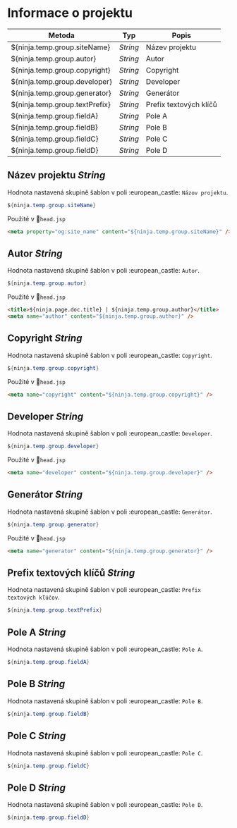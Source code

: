 # Informace o projektu

| Metoda | Typ | Popis |
 | ------------------------------ | -------- | ----------------------- |
 | ${ninja.temp.group.siteName}   | *String* | Název projektu |
 | ${ninja.temp.group.autor}      | *String* | Autor |
 | ${ninja.temp.group.copyright}  | *String* | Copyright |
 | ${ninja.temp.group.developer}  | *String* | Developer |
 | ${ninja.temp.group.generator}  | *String* | Generátor |
 | ${ninja.temp.group.textPrefix} | *String* | Prefix textových klíčů |
 | ${ninja.temp.group.fieldA}     | *String* | Pole A |
 | ${ninja.temp.group.fieldB}     | *String* | Pole B |
 | ${ninja.temp.group.fieldC}     | *String* | Pole C |
 | ${ninja.temp.group.fieldD}     | *String* | Pole D |

## Název projektu *String*

Hodnota nastavená skupině šablon v poli :european\_castle: `Názov projektu`.

```java
${ninja.temp.group.siteName}
```

Použité v :ghost:<code>head.jsp</code>

```html
<meta property="og:site_name" content="${ninja.temp.group.siteName}" />
```

## Autor *String*

Hodnota nastavená skupině šablon v poli :european\_castle: `Autor`.

```java
${ninja.temp.group.autor}
```

Použité v :ghost:<code>head.jsp</code>

```html
<title>${ninja.page.doc.title} | ${ninja.temp.group.author}</title>
<meta name="author" content="${ninja.temp.group.author}" />
```

## Copyright *String*

Hodnota nastavená skupině šablon v poli :european\_castle: `Copyright`.

```java
${ninja.temp.group.copyright}
```

Použité v :ghost:<code>head.jsp</code>

```html
<meta name="copyright" content="${ninja.temp.group.copyright}" />
```

## Developer *String*

Hodnota nastavená skupině šablon v poli :european\_castle: `Developer`.

```java
${ninja.temp.group.developer}
```

Použité v :ghost:<code>head.jsp</code>

```html
<meta name="developer" content="${ninja.temp.group.developer}" />
```

## Generátor *String*

Hodnota nastavená skupině šablon v poli :european\_castle: `Generátor`.

```java
${ninja.temp.group.generator}
```

Použité v :ghost:<code>head.jsp</code>

```html
<meta name="generator" content="${ninja.temp.group.generator}" />
```

## Prefix textových klíčů *String*

Hodnota nastavená skupině šablon v poli :european\_castle: `Prefix textových kľúčov`.

```java
${ninja.temp.group.textPrefix}
```

## Pole A *String*

Hodnota nastavená skupině šablon v poli :european\_castle: `Pole A`.

```java
${ninja.temp.group.fieldA}
```

## Pole B *String*

Hodnota nastavená skupině šablon v poli :european\_castle: `Pole B`.

```java
${ninja.temp.group.fieldB}
```

## Pole C *String*

Hodnota nastavená skupině šablon v poli :european\_castle: `Pole C`.

```java
${ninja.temp.group.fieldC}
```

## Pole D *String*

Hodnota nastavená skupině šablon v poli :european\_castle: `Pole D`.

```java
${ninja.temp.group.fieldD}
```

